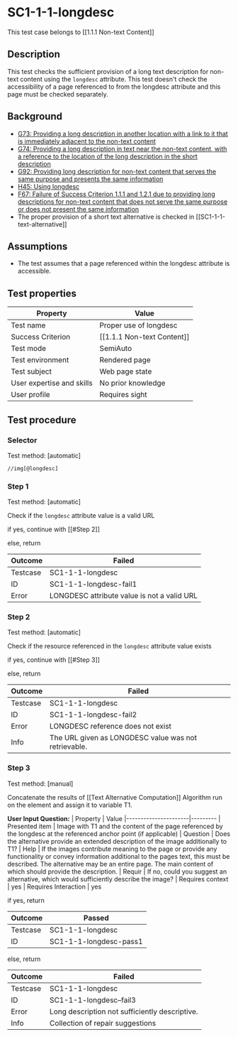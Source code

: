 
# SC1-1-1-longdesc 

This test case belongs to [[1.1.1 Non-text Content]]


## Description
This test checks the sufficient provision of a long text description for non-text content using the `longdesc` attribute. This test doesn't check the accessibility of a page referenced to from the longdesc attribute and this page must be checked separately.


## Background
- [G73: Providing a long description in another location with a link to it that is immediately adjacent to the non-text content](http://www.w3.org/TR/2014/NOTE-WCAG20-TECHS-20140916/G73)
- [G74: Providing a long description in text near the non-text content, with a reference to the location of the long description in the short description](http://www.w3.org/TR/2014/NOTE-WCAG20-TECHS-20140916/G74)
- [G92: Providing long description for non-text content that serves the same purpose and presents the same information](http://www.w3.org/TR/2014/NOTE-WCAG20-TECHS-20140916/G92)
- [H45: Using longdesc](http://www.w3.org/TR/2014/NOTE-WCAG20-TECHS-20140916/H45)
- [F67: Failure of Success Criterion 1.1.1 and 1.2.1 due to providing long descriptions for non-text content that does not serve the same purpose or does not present the same information](http://www.w3.org/TR/2014/NOTE-WCAG20-TECHS-20140916/F67)
- The proper provision of a short text alternative is checked in [[SC1-1-1-text-alternative]]


## Assumptions
- The test assumes that a page referenced within the longdesc attribute is accessible.


## Test properties
| Property          | Value
|-------------------|----
| Test name         | Proper use of longdesc
| Success Criterion | [[1.1.1 Non-text Content]]
| Test mode         | SemiAuto
| Test environment  | Rendered page
| Test subject      | Web page state
 |User expertise and skills |No prior knowledge
| User profile      | Requires sight


## Test procedure

### Selector
Test method: [automatic]

`//img[@longdesc]`

### Step 1
Test method: [automatic]

Check if the `longdesc` attribute value is a valid URL

if yes, continue with [[#Step 2]]

else, return

| Outcome  | Failed
|----------|-----
| Testcase | SC1-1-1-longdesc
| ID       | SC1-1-1-longdesc-fail1
| Error    | LONGDESC attribute value is not a valid URL

### Step 2
Test method: [automatic]

Check if the resource referenced in the `longdesc` attribute value exists

if yes,
continue with [[#Step 3]]

else, return

| Outcome  | Failed
|----------|-----
| Testcase | SC1-1-1-longdesc
| ID       | SC1-1-1-longdesc-fail2
| Error    | LONGDESC reference does not exist
| Info     |  The URL given as LONGDESC value was not retrievable.

### Step 3
Test method: [manual]

Concatenate the results of [[Text Alternative Computation]] Algorithm run on the element and assign it to variable T1.

**User Input Question:**
| Property             | Value
|----------------------|---------
| Presented item       | Image with T1 and the content of the page referenced by the longdesc  at the referenced anchor point (if applicable)
| Question             | Does the alternative provide an extended description of the image additionally to T1?
| Help                 | If the images contribute meaning to the page or provide any functionality or convey information additional to the pages text, this must be described. The alternative may be an entire page. The main content of which should provide the description.
| Requir               | If no, could you suggest an alternative, which would sufficiently describe the image?
| Requires context     | yes
| Requires Interaction | yes

if yes, return

| Outcome  | Passed
|----------|-----
| Testcase | SC1-1-1-longdesc
| ID       | SC1-1-1-longdesc-pass1

else, return

| Outcome  | Failed
|----------|-----
| Testcase | SC1-1-1-longdesc
| ID       | SC1-1-1-longdesc–fail3
| Error    | Long description not sufficiently descriptive.
| Info     | Collection of repair suggestions
